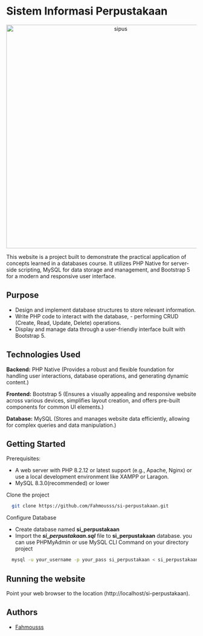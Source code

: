 
# Sistem Informasi Perpustakaan

<p align="center">
<img width="590" alt="sipus" src="https://github.com/Fahmousss/si-perpustakaan/assets/111571341/39761f1c-0afa-4be7-b72a-e75682d62081">
</p>

This website is a project built to demonstrate the practical application of concepts learned in a databases course. It utilizes PHP Native for server-side scripting, MySQL for data storage and management, and Bootstrap 5 for a modern and responsive user interface.


## Purpose

- Design and implement database structures to store relevant information.
- Write PHP code to interact with the database, - performing CRUD (Create, Read, Update, Delete) operations.
- Display and manage data through a user-friendly interface built with Bootstrap 5.
## Technologies Used

**Backend:** PHP Native (Provides a robust and flexible foundation for handling user interactions, database operations, and generating dynamic content.)

**Frontend:** Bootstrap 5 (Ensures a visually appealing and responsive website across various devices, simplifies layout creation, and offers pre-built components for common UI elements.)

**Database:** MySQL (Stores and manages website data efficiently, allowing for complex queries and data manipulation.)


## Getting Started

Prerequisites:
  - A web server with PHP 8.2.12 or latest support (e.g., Apache, Nginx) or use
    a local development environment like XAMPP or Laragon.
  - MySQL 8.3.0(recommended) or lower

Clone the project

```bash
  git clone https://github.com/Fahmousss/si-perpustakaan.git
```

Configure Database
- Create database named **si_perpustakaan**
- Import the ***si_perpustakaan.sql*** file to **si_perpustakaan** database. you can use PHPMyAdmin or use MySQL CLI Command on your directory project
```bash
  mysql -u your_username -p your_pass si_perpustakaan < si_perpustakaan.sql
```
## Running the website
Point your web browser to the location (http://localhost/si-perpustakaan).



## Authors

- [Fahmousss](https://www.github.com/Fahmousss)

